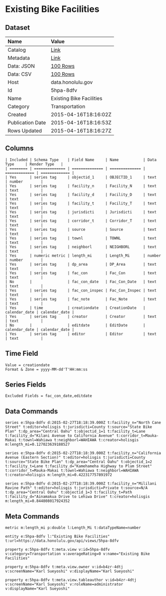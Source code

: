 # Existing Bike Facilities

## Dataset

| Name | Value |
| :--- | :---- |
| Catalog | [Link](https://catalog.data.gov/dataset/existing-bike-facilities) |
| Metadata | [Link](https://data.honolulu.gov/api/views/5hpa-8dfv) |
| Data: JSON | [100 Rows](https://data.honolulu.gov/api/views/5hpa-8dfv/rows.json?max_rows=100) |
| Data: CSV | [100 Rows](https://data.honolulu.gov/api/views/5hpa-8dfv/rows.csv?max_rows=100) |
| Host | data.honolulu.gov |
| Id | 5hpa-8dfv |
| Name | Existing Bike Facilities |
| Category | Transportation |
| Created | 2015-04-16T18:16:02Z |
| Publication Date | 2015-04-16T18:16:53Z |
| Rows Updated | 2015-04-16T18:16:27Z |

## Columns

```ls
| Included | Schema Type    | Field Name     | Name           | Data Type     | Render Type   |
| ======== | ============== | ============== | ============== | ============= | ============= |
| Yes      | series tag     | objectid_1     | OBJECTID_1     | text          | number        |
| Yes      | series tag     | facility_n     | Facility_N     | text          | text          |
| Yes      | series tag     | facility_d     | Facility_D     | text          | text          |
| Yes      | series tag     | facility_t     | Facility_T     | text          | text          |
| Yes      | series tag     | jurisdicti     | Jurisdicti     | text          | text          |
| Yes      | series tag     | corridor_t     | Corridor_T     | text          | text          |
| Yes      | series tag     | source         | Source         | text          | text          |
| Yes      | series tag     | townl          | TOWNL          | text          | text          |
| Yes      | series tag     | neighborl      | NEIGHBORL      | text          | text          |
| Yes      | numeric metric | length_mi      | Length_Mi      | number        | number        |
| Yes      | series tag     | dp_area        | DP_Area        | text          | text          |
| Yes      | series tag     | fac_con        | Fac_Con        | text          | text          |
| No       |                | fac_con_date   | Fac_Con_Date   | text          | text          |
| Yes      | series tag     | fac_con_inspec | Fac_Con_Inspec | text          | text          |
| Yes      | series tag     | fac_note       | Fac_Note       | text          | text          |
| Yes      | time           | creationdate   | CreationDate   | calendar_date | calendar_date |
| Yes      | series tag     | creator        | Creator        | text          | text          |
| No       |                | editdate       | EditDate       | calendar_date | calendar_date |
| Yes      | series tag     | editor         | Editor         | text          | text          |
```

## Time Field

```ls
Value = creationdate
Format & Zone = yyyy-MM-dd'T'HH:mm:ss
```

## Series Fields

```ls
Excluded Fields = fac_con_date,editdate
```

## Data Commands

```ls
series e:5hpa-8dfv d:2015-02-27T18:18:39.000Z t:facility_n="North Cane Street" t:editor=holisgis t:jurisdicti=County t:source="State Bike Plan" t:dp_area="Central Oahu" t:objectid_1=1 t:facility_t=Lane t:facility_d="Kilani Avenue to California Avenue" t:corridor_t=Mauka-Makai t:townl=Wahiawa t:neighborl=WAHIAWA t:creator=holisgis m:length_mi=0.127023639188527

series e:5hpa-8dfv d:2015-02-27T18:18:39.000Z t:facility_n="California Avenue (Eastern Section)" t:editor=holisgis t:jurisdicti=County t:source="State Bike Plan" t:dp_area="Central Oahu" t:objectid_1=2 t:facility_t=Lane t:facility_d="Kamehameha Highway to Plum Street" t:corridor_t=Mauka-Makai t:townl=Wahiawa t:neighborl=WAHIAWA t:creator=holisgis m:length_mi=0.422317757891972

series e:5hpa-8dfv d:2015-02-27T18:18:39.000Z t:facility_n="Mililani Ravine Path" t:editor=holisgis t:jurisdicti=Private t:source=N/A t:dp_area="Central Oahu" t:objectid_1=3 t:facility_t=Path t:facility_d="Ainamakua Drive to Lehiwa Drive" t:creator=holisgis m:length_mi=0.844808017924352
```

## Meta Commands

```ls
metric m:length_mi p:double l:Length_Mi t:dataTypeName=number

entity e:5hpa-8dfv l:"Existing Bike Facilities" t:url=https://data.honolulu.gov/api/views/5hpa-8dfv

property e:5hpa-8dfv t:meta.view v:id=5hpa-8dfv v:category=Transportation v:averageRating=0 v:name="Existing Bike Facilities"

property e:5hpa-8dfv t:meta.view.owner v:id=b4zr-4dtj v:screenName="Karl Sueyoshi" v:displayName="Karl Sueyoshi"

property e:5hpa-8dfv t:meta.view.tableauthor v:id=b4zr-4dtj v:screenName="Karl Sueyoshi" v:roleName=administrator v:displayName="Karl Sueyoshi"
```